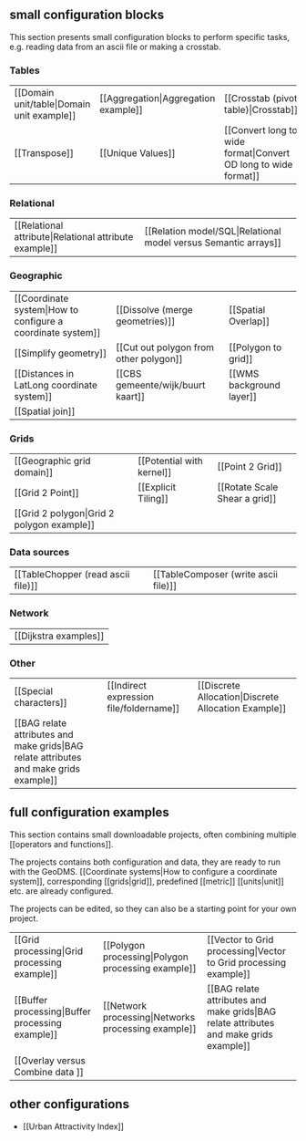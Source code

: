 ## small configuration blocks

This section presents small configuration blocks to perform specific tasks, e.g. reading data from an ascii file or making a crosstab.

### Tables
<table>
<tr><td>[[Domain unit/table|Domain unit example]]</td><td>[[Aggregation|Aggregation example]]</td><td>[[Crosstab (pivot table)|Crosstab]]</td></tr>
<tr><td>[[Transpose]]</td><td>[[Unique Values]]</td><td>[[Convert long to wide format|Convert OD long to wide format]]</td></tr>
</table>

### Relational
<table>
<tr><td>[[Relational attribute|Relational attribute example]]</td><td>[[Relation model/SQL|Relational model versus Semantic arrays]]</td></tr>
</table>

### Geographic
<table>
<tr><td>[[Coordinate system|How to configure a coordinate system]]</td><td>[[Dissolve (merge geometries)]]</td><td>[[Spatial Overlap]]</td></tr>
<tr><td>[[Simplify geometry]]</td><td>[[Cut out polygon from other polygon]]</td><td>[[Polygon to grid]]</td></tr>
<tr><td>[[Distances in LatLong coordinate system]]</td><td>[[CBS gemeente/wijk/buurt kaart]]</td><td>[[WMS background layer]]</td></tr>
<tr><td>[[Spatial join]]</td></tr>
</table>

### Grids
<table>
<tr><td>[[Geographic grid domain]]</td><td>[[Potential with kernel]]</td><td>[[Point 2 Grid]]</td></tr>
<tr><td>[[Grid 2 Point]]</td><td>[[Explicit Tiling]]</td><td>[[Rotate Scale Shear a grid]]</td>
<tr><td>[[Grid 2 polygon|Grid 2 polygon example]]</td></tr>
</table>

### Data sources
<table>
<tr><td>[[TableChopper (read ascii file)]]</td><td>[[TableComposer (write ascii file)]]</td></tr>
</table>

### Network
<table>
<tr><td>[[Dijkstra examples]]</td></tr>
</table>


### Other
<table>
<tr><td>[[Special characters]]</td><td>[[Indirect expression file/foldername]]</td><td>[[Discrete Allocation|Discrete Allocation Example]]</td></tr>
<tr><td>[[BAG relate attributes and make grids|BAG relate attributes and make grids example]]</td></tr>
</table>

## full configuration examples

This section contains small downloadable projects, often combining multiple [[operators and functions]].

The projects contains both configuration and data, they are ready to run with the GeoDMS. [[Coordinate systems|How to configure a coordinate system]],
corresponding [[grids|grid]], predefined [[metric]] [[units|unit]] etc. are already configured.

The projects can be edited, so they can also be a starting point for your own project.
<table>
<tr><td>[[Grid processing|Grid processing example]]</td><td>[[Polygon processing|Polygon processing example]]</td><td>[[Vector to Grid processing|Vector to Grid processing example]]</td></tr>
<tr><td>[[Buffer processing|Buffer processing example]]</td><td>[[Network processing|Networks processing example]]</td><td>[[BAG relate attributes and make grids|BAG relate attributes and make grids example]]</td></tr>
<tr><td>[[Overlay versus Combine data ]]</td></tr>
</table>

## other configurations

- [[Urban Attractivity Index]]

